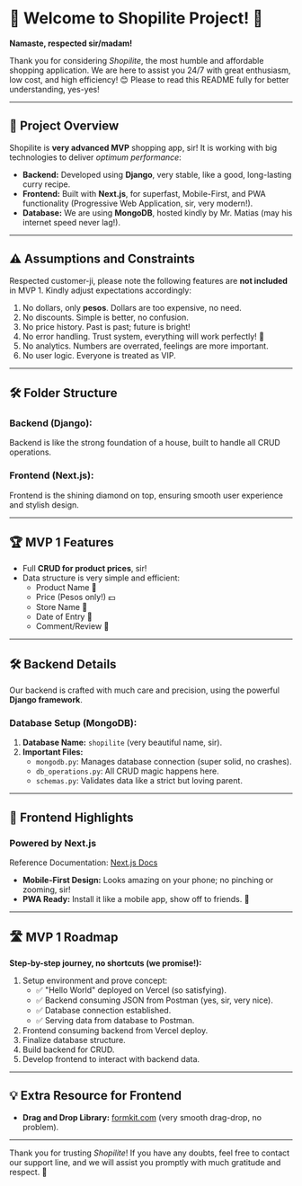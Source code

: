 # 🌟 Welcome to Shopilite Project! 🐾  
**Namaste, respected sir/madam!**  

Thank you for considering *Shopilite*, the most humble and affordable shopping application. We are here to assist you 24/7 with great enthusiasm, low cost, and high efficiency! 😊 Please to read this README fully for better understanding, yes-yes!  

---

## 🌈 Project Overview  

Shopilite is **very advanced MVP** shopping app, sir! It is working with big technologies to deliver *optimum performance*:  

- **Backend:** Developed using **Django**, very stable, like a good, long-lasting curry recipe.  
- **Frontend:** Built with **Next.js**, for superfast, Mobile-First, and PWA functionality (Progressive Web Application, sir, very modern!).  
- **Database:** We are using **MongoDB**, hosted kindly by Mr. Matias (may his internet speed never lag!).  

---

## ⚠️ Assumptions and Constraints  

Respected customer-ji, please note the following features are **not included** in MVP 1. Kindly adjust expectations accordingly:  

1. No dollars, only **pesos**. Dollars are too expensive, no need.  
2. No discounts. Simple is better, no confusion.  
3. No price history. Past is past; future is bright!  
4. No error handling. Trust system, everything will work perfectly! 🤞  
5. No analytics. Numbers are overrated, feelings are more important.  
6. No user logic. Everyone is treated as VIP.  

---

## 🛠️ Folder Structure  

### **Backend (Django):**  
Backend is like the strong foundation of a house, built to handle all CRUD operations.  

### **Frontend (Next.js):**  
Frontend is the shining diamond on top, ensuring smooth user experience and stylish design.  

---

## 🏆 MVP 1 Features  

- Full **CRUD for product prices**, sir!  
- Data structure is very simple and efficient:  
  - Product Name 🛒  
  - Price (Pesos only!) 💵  
  - Store Name 🏬  
  - Date of Entry 📅  
  - Comment/Review 💬  

---

## 🛠️ Backend Details  

Our backend is crafted with much care and precision, using the powerful **Django framework**.  

### Database Setup (MongoDB):  

1. **Database Name:** `shopilite` (very beautiful name, sir).  
2. **Important Files:**  
   - `mongodb.py`: Manages database connection (super solid, no crashes).  
   - `db_operations.py`: All CRUD magic happens here.  
   - `schemas.py`: Validates data like a strict but loving parent.  

---

## 🌟 Frontend Highlights  

### Powered by **Next.js**  
Reference Documentation: [Next.js Docs](https://nextjs.org/docs)  

- **Mobile-First Design:** Looks amazing on your phone; no pinching or zooming, sir!  
- **PWA Ready:** Install it like a mobile app, show off to friends. 🐾  

---

## 🛣️ MVP 1 Roadmap  

**Step-by-step journey, no shortcuts (we promise!):**  

1. Setup environment and prove concept:  
   - ✅ "Hello World" deployed on Vercel (so satisfying).  
   - ✅ Backend consuming JSON from Postman (yes, sir, very nice).  
   - ✅ Database connection established.  
   - ✅ Serving data from database to Postman.  
2. Frontend consuming backend from Vercel deploy.  
3. Finalize database structure.  
4. Build backend for CRUD.  
5. Develop frontend to interact with backend data.  

---

## 💡 Extra Resource for Frontend  

- **Drag and Drop Library:** [formkit.com](https://drag-and-drop.formkit.com/) (very smooth drag-drop, no problem).  

---

Thank you for trusting *Shopilite*! If you have any doubts, feel free to contact our support line, and we will assist you promptly with much gratitude and respect. 🧡  
